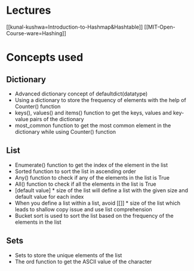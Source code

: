 
# Lectures
[[kunal-kushwa=Introduction-to-Hashmap&Hashtable]]
[[MIT-Open-Course-ware=Hashing]]
# Concepts used

## Dictionary
- Advanced dictionary concept of defaultdict(datatype)
- Using a dictionary to store the frequency of elements with the help of Counter() function
- keys(), values() and items() function to get the keys, values and key-value pairs of the dictionary   
- most_common function to get the most common element in the dictionary while using Counter() function


## List
- Enumerate() function to get the index of the element in the list
- Sorted function to sort the list in ascending order
- Any() function to check if any of the elements in the list is True
- All() function to check if all the elements in the list is True
- [default value] * size of the list will define a list with the given size and default value for each index
- When you define a list within a list, avoid [[]] * size of the list which leads to shallow copy issue and use list comprehension
- Bucket sort is used to sort the list based on the frequency of the elements in the list


## Sets
- Sets to store the unique elements of the list
- The ord function to get the ASCII value of the character

